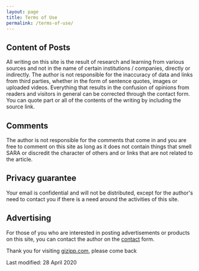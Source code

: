 ```yaml
---
layout: page
title: Terms of Use
permalink: /terms-of-use/
---
```

## Content of Posts

All writing on this site is the result of research and learning from various sources and not in the name of certain institutions / companies, directly or indirectly. The author is not responsible for the inaccuracy of data and links from third parties, whether in the form of sentence quotes, images or uploaded videos. Everything that results in the confusion of opinions from readers and visitors in general can be corrected through the contact form. You can quote part or all of the contents of the writing by including the source link.

## Comments

The author is not responsible for the comments that come in and you are free to comment on this site as long as it does not contain things that smell SARA or discredit the character of others and or links that are not related to the article.

## Privacy guarantee

Your email is confidential and will not be distributed, except for the author's need to contact you if there is a need around the activities of this site.

## Advertising

For those of you who are interested in posting advertisements or products on this site, you can contact the author on the [contact](/contact) form.

Thank you for visiting [gizipp.com](/), please come back

Last modified: 28 April 2020
